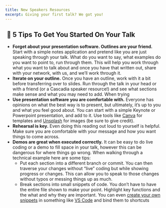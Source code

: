 ```yaml
---
title: New Speakers Resources
excerpt: Giving your first talk? We got you!
---
```

##  📣 5 Tips To Get You Started On Your Talk  

- **Forget about your presentation software. Outlines are your friend.** Start with a simple notes application and pretend like you are just speaking through your talk. What do you want to say, what examples do you want to point to, run through them. This will help you work through what you want to talk about and once you have that written out, share with your network, with us, and we’ll work through it.
- **Iterate on your outline.** Once you have an outline, work with it a bit before transferring over to slides. Run through the talk in your head or with a friend (or a Cascadia speaker resource!) and see what sections make sense and what you may need to add. When trying 
- **Use presentation software you are comfortable with.** Everyone has opinions on what the best way is to present, but ultimately, it’s up to you and what you feel good about. You can start with a simple Keynote or Powerpoint presentation, and add to it. Use tools like [Canva](https://www.canva.com/) for templates and [Unsplash](https://unsplash.com/) for images (be sure to give credit).
- **Rehearsal is key.** Even doing this reading out loud to yourself is helpful. Make sure you are comfortable with your message and how you want things to come across. 
- **Demos are great when executed correctly.** It can be easy to do live coding or a demo to fill space in your talk, however this can be dangerous for where things go wrong. When walking through a technical example here are some tips:
  - Put each section into a different branch or commit. You can then traverse your changes without “live” coding but while showing progress or changes. This can allow you to speak to those changes without typos or messing things up as much.
  - Break sections into small snippets of code.  You don’t have to have the entire file shown to make your point. Highlight key functions and the what and why they are important. You can even [create your own snippets](https://code.visualstudio.com/docs/editor/userdefinedsnippets#_create-your-own-snippets) in something like [VS Code](https://marketplace.visualstudio.com/items?itemName=devonray.snippet) and bind them to shortcuts
